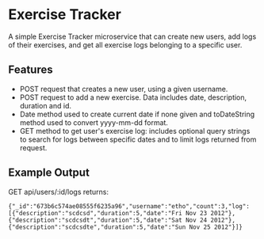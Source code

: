 # Exercise Tracker

A simple Exercise Tracker microservice that can create new users, add logs of their exercises, and get all exercise logs belonging to a specific user. 

## Features

- POST request that creates a new user, using a given username. 
- POST request to add a new exercise. Data includes date, description, duration and id. 
- Date method used to create current date if none given and toDateString method used to convert yyyy-mm-dd format. 
- GET method to get user's exercise log: includes optional query strings to search for logs between specific dates and to limit logs returned from request. 

## Example Output

GET api/users/:id/logs returns:
```
{"_id":"673b6c574ae08555f6235a96","username":"etho","count":3,"log":[{"description":"scdcsd","duration":5,"date":"Fri Nov 23 2012"},{"description":"scdcsdt","duration":5,"date":"Sat Nov 24 2012"},{"description":"scdcsdte","duration":5,"date":"Sun Nov 25 2012"}]}
```